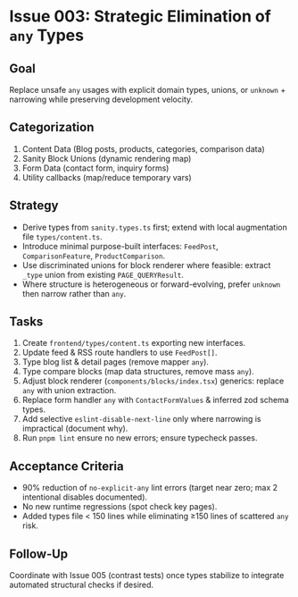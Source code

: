 # Issue 003: Strategic Elimination of `any` Types

## Goal
Replace unsafe `any` usages with explicit domain types, unions, or `unknown` + narrowing while preserving development velocity.

## Categorization
1. Content Data (Blog posts, products, categories, comparison data)
2. Sanity Block Unions (dynamic rendering map)
3. Form Data (contact form, inquiry forms)
4. Utility callbacks (map/reduce temporary vars)

## Strategy
- Derive types from `sanity.types.ts` first; extend with local augmentation file `types/content.ts`.
- Introduce minimal purpose-built interfaces: `FeedPost`, `ComparisonFeature`, `ProductComparison`.
- Use discriminated unions for block renderer where feasible: extract `_type` union from existing `PAGE_QUERYResult`.
- Where structure is heterogeneous or forward-evolving, prefer `unknown` then narrow rather than `any`.

## Tasks
1. Create `frontend/types/content.ts` exporting new interfaces.
2. Update feed & RSS route handlers to use `FeedPost[]`.
3. Type blog list & detail pages (remove mapper `any`).
4. Type compare blocks (map data structures, remove mass `any`).
5. Adjust block renderer (`components/blocks/index.tsx`) generics: replace `any` with union extraction.
6. Replace form handler `any` with `ContactFormValues` & inferred zod schema types.
7. Add selective `eslint-disable-next-line` only where narrowing is impractical (document why).
8. Run `pnpm lint` ensure no new errors; ensure typecheck passes.

## Acceptance Criteria
- 90% reduction of `no-explicit-any` lint errors (target near zero; max 2 intentional disables documented).
- No new runtime regressions (spot check key pages).
- Added types file < 150 lines while eliminating ≥150 lines of scattered `any` risk.

## Follow-Up
Coordinate with Issue 005 (contrast tests) once types stabilize to integrate automated structural checks if desired.
